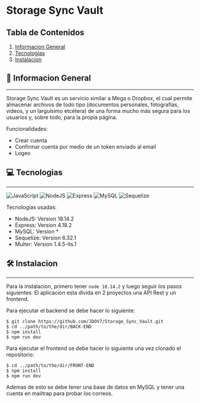 # Storage Sync Vault

## Tabla de Contenidos
1. [Informacion General](#-informacion-general)
2. [Tecnologias](#-tecnologias)
3. [Instalacion](#%EF%B8%8F-instalacion)
## 🚀 Informacion General
***

Storage Sync Vault es un servicio similar a Mega o Dropbox, el cual permite almacenar archivos de todo tipo (documentos personales, fotografías, videos, y un larguísimo etcétera) de una forma mucho más segura para los usuarios y, sobre todo, para la propia página.

Funcionalidades: 
* Crear cuenta
* Confirmar cuenta por medio de un token enviado al email
* Logeo


## 💻 Tecnologias
***
![JavaScript](https://img.shields.io/badge/JavaScript-marker?logo=javascript&logoColor=black&color=F7DF1E) ![NodeJS](https://img.shields.io/badge/NodeJS-marker?logo=nodedotjs&labelColor=white) ![Express](https://img.shields.io/badge/Express-marker?color=white) ![MySQL](https://img.shields.io/badge/MySQL-marker?logo=mysql&logoColor=black&labelColor=white&color=67B8D5) ![Sequelize](https://img.shields.io/badge/Sequelize-marker?logo=sequelize&logoColor=67B8D5&labelColor=white&color=67B8D5) 

 Tecnologias usadas:
* NodeJS: Version 18.14.2
* Express: Version 4.18.2
* MySQL: Version *
* Sequelize: Version 6.32.1
* Multer: Version 1.4.5-lts.1


## 🛠️ Instalacion
***
Para la instalacion, primero tener ```node 18.14.2``` y luego seguir los pasos siguientes.
El aplicacion esta divida en 2 proyectos una API Rest y un frontend.

Para ejecutar el backend se debe hacer lo siguiente:

```
$ git clone https://github.com/JDOV7/Storage_Sync_Vault.git
$ cd ../path/to/the/dir/BACK-END
$ npm install
$ npm run dev
```

Para ejecutar el frontend se debe hacer lo siguiente una vez clonado el repositorio:

```
$ cd ../path/to/the/dir/FRONT-END
$ npm install
$ npm run dev
```

Ademas de esto se debe tener una base de datos en MySQL y tener una cuenta en mailtrap para probar los correos.